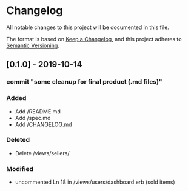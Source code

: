 # Changelog
All notable changes to this project will be documented in this file.

The format is based on [Keep a Changelog](https://keepachangelog.com/en/1.0.0/),
and this project adheres to [Semantic Versioning](https://semver.org/spec/v2.0.0.html).

## [0.1.0] - 2019-10-14
### commit "some cleanup for final product (.md files)"
### Added
- Add /README.md
- Add /spec.md
- Add /CHANGELOG.md
### Deleted
- Delete /views/sellers/
### Modified
- uncommented Ln 18 in /views/users/dashboard.erb (sold items)
